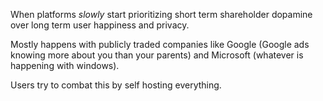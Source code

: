 When platforms *slowly* start prioritizing short term shareholder dopamine over long term user happiness and privacy.

Mostly happens with publicly traded companies like Google (Google ads knowing more about you than your parents) and Microsoft (whatever is happening with windows).

Users try to combat this by self hosting everything.
